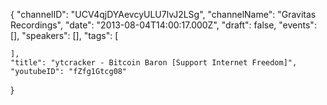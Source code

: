 {
    "channelID": "UCV4qjDYAevcyULU7lvJ2LSg",
    "channelName": "Gravitas Recordings",
    "date": "2013-08-04T14:00:17.000Z",
    "draft": false,
    "events": [],
    "speakers": [],
    "tags": [

    ],
    "title": "ytcracker - Bitcoin Baron [Support Internet Freedom]",
    "youtubeID": "fZfg1Gtcg08"
}
